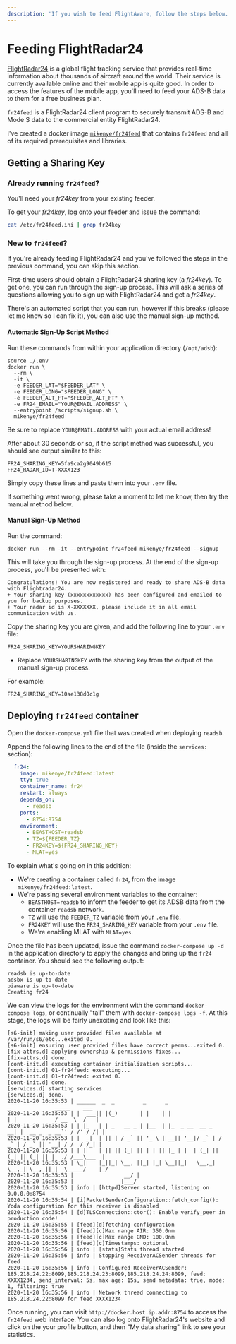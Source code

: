 ```yaml
---
description: 'If you wish to feed FlightAware, follow the steps below.'
---
```


# Feeding FlightRadar24

[FlightRadar24](https://www.flightradar24.com/) is a global flight tracking service that provides real-time information about thousands of aircraft around the world. Their service is currently available online and their mobile app is quite good. In order to access the features of the mobile app, you'll need to feed your ADS-B data to them for a free business plan.

`fr24feed` is a FlightRadar24 client program to securely transmit ADS-B and Mode S data to the commercial entity FlightRadar24.

I've created a docker image [`mikenye/fr24feed`](https://github.com/mikenye/docker-flightradar24) that contains `fr24feed` and all of its required prerequisites and libraries.

## Getting a Sharing Key

### Already running `fr24feed`?

You'll need your _fr24key_ from your existing feeder.

To get your _fr24key_, log onto your feeder and issue the command:

```bash
cat /etc/fr24feed.ini | grep fr24key
```

### New to `fr24feed`?

If you're already feeding FlightRadar24 and you've followed the steps in the previous command, you can skip this section.

First-time users should obtain a FlightRadar24 sharing key \(a _fr24key_\). To get one, you can run through the sign-up process. This will ask a series of questions allowing you to sign up with FlightRadar24 and get a _fr24key_.

There's an automated script that you can run, however if this breaks \(please let me know so I can fix it\), you can also use the manual sign-up method.

#### Automatic Sign-Up Script Method

Run these commands from within your application directory \(`/opt/adsb`\):

```text
source ./.env
docker run \
  --rm \
  -it \
  -e FEEDER_LAT="$FEEDER_LAT" \
  -e FEEDER_LONG="$FEEDER_LONG" \
  -e FEEDER_ALT_FT="$FEEDER_ALT_FT" \
  -e FR24_EMAIL="YOUR@EMAIL.ADDRESS" \
  --entrypoint /scripts/signup.sh \
  mikenye/fr24feed
```

Be sure to replace `YOUR@EMAIL.ADDRESS` with your actual email address!

After about 30 seconds or so, if the script method was successful, you should see output similar to this:

```text
FR24_SHARING_KEY=5fa9ca2g9049b615
FR24_RADAR_ID=T-XXXX123
```

Simply copy these lines and paste them into your `.env` file.

If something went wrong, please take a moment to let me know, then try the manual method below.

#### Manual Sign-Up Method

Run the command:

```text
docker run --rm -it --entrypoint fr24feed mikenye/fr24feed --signup
```

This will take you through the sign-up process. At the end of the sign-up process, you'll be presented with:

```text
Congratulations! You are now registered and ready to share ADS-B data with Flightradar24.
+ Your sharing key (xxxxxxxxxxxx) has been configured and emailed to you for backup purposes.
+ Your radar id is X-XXXXXXX, please include it in all email communication with us.
```

Copy the sharing key you are given, and add the following line to your `.env` file:

```text
FR24_SHARING_KEY=YOURSHARINGKEY
```

* Replace `YOURSHARINGKEY` with the sharing key from the output of the manual sign-up process.

For example:

```text
FR24_SHARING_KEY=10ae138d0c1g
```

## Deploying `fr24feed` container

Open the `docker-compose.yml` file that was created when deploying `readsb`.

Append the following lines to the end of the file \(inside the `services:` section\):

```yaml
  fr24:
    image: mikenye/fr24feed:latest
    tty: true
    container_name: fr24
    restart: always
    depends_on:
      - readsb
    ports:
      - 8754:8754
    environment:
      - BEASTHOST=readsb
      - TZ=${FEEDER_TZ}
      - FR24KEY=${FR24_SHARING_KEY}
      - MLAT=yes
```

To explain what's going on in this addition:

* We're creating a container called `fr24`, from the image `mikenye/fr24feed:latest`.
* We're passing several environment variables to the container:
  * `BEASTHOST=readsb` to inform the feeder to get its ADSB data from the container `readsb` network.
  * `TZ` will use the `FEEDER_TZ` variable from your `.env` file.
  * `FR24KEY` will use the `FR24_SHARING_KEY` variable from your `.env` file.
  * We're enabling MLAT with `MLAT=yes`.

Once the file has been updated, issue the command `docker-compose up -d` in the application directory to apply the changes and bring up the `fr24` container. You should see the following output:

```text
readsb is up-to-date
adsbx is up-to-date
piaware is up-to-date
Creating fr24
```

We can view the logs for the environment with the command `docker-compose logs`, or continually "tail" them with `docker-compose logs -f`. At this stage, the logs will be fairly unexciting and look like this:

```text
[s6-init] making user provided files available at /var/run/s6/etc...exited 0.
[s6-init] ensuring user provided files have correct perms...exited 0.
[fix-attrs.d] applying ownership & permissions fixes...
[fix-attrs.d] done.
[cont-init.d] executing container initialization scripts...
[cont-init.d] 01-fr24feed: executing...
[cont-init.d] 01-fr24feed: exited 0.
[cont-init.d] done.
[services.d] starting services
[services.d] done.
2020-11-20 16:35:53 | ______  _  _         _      _                    _              _____    ___
2020-11-20 16:35:53 | |  ___|| |(_)       | |    | |                  | |            / __  \  /   |
2020-11-20 16:35:53 | | |_   | | _   __ _ | |__  | |_  _ __  __ _   __| |  __ _  _ __`' / /' / /| |
2020-11-20 16:35:53 | |  _|  | || | / _` || '_ \ | __|| '__|/ _` | / _` | / _` || '__| / /  / /_| |
2020-11-20 16:35:53 | | |    | || || (_| || | | || |_ | |  | (_| || (_| || (_| || |  ./ /___\___  |
2020-11-20 16:35:53 | \_|    |_||_| \__, ||_| |_| \__||_|   \__,_| \__,_| \__,_||_|  \_____/    |_/
2020-11-20 16:35:53 |                __/ |
2020-11-20 16:35:53 |               |___/
2020-11-20 16:35:53 | info | [httpd]Server started, listening on 0.0.0.0:8754
2020-11-20 16:35:54 | [i]PacketSenderConfiguration::fetch_config(): Yoda configuration for this receiver is disabled
2020-11-20 16:35:54 | [d]TLSConnection::ctor(): Enable verify_peer in production code!
2020-11-20 16:35:55 | [feed][d]fetching configuration
2020-11-20 16:35:56 | [feed][c]Max range AIR: 350.0nm
2020-11-20 16:35:56 | [feed][c]Max range GND: 100.0nm
2020-11-20 16:35:56 | [feed][c]Timestamps: optional
2020-11-20 16:35:56 | info | [stats]Stats thread started
2020-11-20 16:35:56 | info | Stopping ReceiverACSender threads for feed
2020-11-20 16:35:56 | info | Configured ReceiverACSender: 185.218.24.22:8099,185.218.24.23:8099,185.218.24.24:8099, feed: XXXX1234, send_interval: 5s, max age: 15s, send metadata: true, mode: 1, filtering: true
2020-11-20 16:35:56 | info | Network thread connecting to 185.218.24.22:8099 for feed XXXX1234
```

Once running, you can visit `http://docker.host.ip.addr:8754` to access the `fr24feed` web interface. You can also log onto FlightRadar24's website and click on the your profile button, and then "My data sharing" link to see your statistics.

